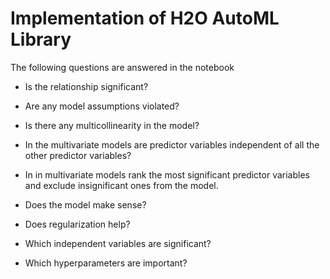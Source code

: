 # Implementation of H2O AutoML Library 

The following questions are answered in the notebook

* Is the relationship significant?

* Are any model assumptions violated?

* Is there any multicollinearity in the model?

* In the multivariate models are predictor variables independent of all the other predictor variables?

* In in multivariate models rank the most significant predictor variables and exclude insignificant ones from the model.

* Does the model make sense?

* Does regularization help?

* Which independent variables are significant?

* Which hyperparameters are important?
